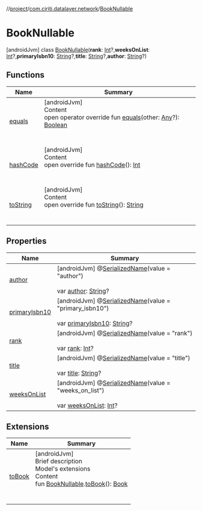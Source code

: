 //[project](../../index.md)/[com.ciriti.datalayer.network](../index.md)/[BookNullable](index.md)



# BookNullable  
 [androidJvm] class [BookNullable](index.md)(**rank**: [Int](https://kotlinlang.org/api/latest/jvm/stdlib/kotlin/-int/index.html)?,**weeksOnList**: [Int](https://kotlinlang.org/api/latest/jvm/stdlib/kotlin/-int/index.html)?,**primaryIsbn10**: [String](https://kotlinlang.org/api/latest/jvm/stdlib/kotlin/-string/index.html)?,**title**: [String](https://kotlinlang.org/api/latest/jvm/stdlib/kotlin/-string/index.html)?,**author**: [String](https://kotlinlang.org/api/latest/jvm/stdlib/kotlin/-string/index.html)?)   


## Functions  
  
|  Name|  Summary| 
|---|---|
| [equals](https://kotlinlang.org/api/latest/jvm/stdlib/kotlin/-any/equals.html)| [androidJvm]  <br>Content  <br>open operator override fun [equals](https://kotlinlang.org/api/latest/jvm/stdlib/kotlin/-any/equals.html)(other: [Any](https://kotlinlang.org/api/latest/jvm/stdlib/kotlin/-any/index.html)?): [Boolean](https://kotlinlang.org/api/latest/jvm/stdlib/kotlin/-boolean/index.html)  <br><br><br>
| [hashCode](https://kotlinlang.org/api/latest/jvm/stdlib/kotlin/-any/hash-code.html)| [androidJvm]  <br>Content  <br>open override fun [hashCode](https://kotlinlang.org/api/latest/jvm/stdlib/kotlin/-any/hash-code.html)(): [Int](https://kotlinlang.org/api/latest/jvm/stdlib/kotlin/-int/index.html)  <br><br><br>
| [toString](https://kotlinlang.org/api/latest/jvm/stdlib/kotlin/-any/to-string.html)| [androidJvm]  <br>Content  <br>open override fun [toString](https://kotlinlang.org/api/latest/jvm/stdlib/kotlin/-any/to-string.html)(): [String](https://kotlinlang.org/api/latest/jvm/stdlib/kotlin/-string/index.html)  <br><br><br>


## Properties  
  
|  Name|  Summary| 
|---|---|
| [author](index.md#com.ciriti.datalayer.network/BookNullable/author/#/PointingToDeclaration/)|  [androidJvm] @[SerializedName]()(value = "author")  <br>  <br>var [author](index.md#com.ciriti.datalayer.network/BookNullable/author/#/PointingToDeclaration/): [String](https://kotlinlang.org/api/latest/jvm/stdlib/kotlin/-string/index.html)?   <br>
| [primaryIsbn10](index.md#com.ciriti.datalayer.network/BookNullable/primaryIsbn10/#/PointingToDeclaration/)|  [androidJvm] @[SerializedName]()(value = "primary_isbn10")  <br>  <br>var [primaryIsbn10](index.md#com.ciriti.datalayer.network/BookNullable/primaryIsbn10/#/PointingToDeclaration/): [String](https://kotlinlang.org/api/latest/jvm/stdlib/kotlin/-string/index.html)?   <br>
| [rank](index.md#com.ciriti.datalayer.network/BookNullable/rank/#/PointingToDeclaration/)|  [androidJvm] @[SerializedName]()(value = "rank")  <br>  <br>var [rank](index.md#com.ciriti.datalayer.network/BookNullable/rank/#/PointingToDeclaration/): [Int](https://kotlinlang.org/api/latest/jvm/stdlib/kotlin/-int/index.html)?   <br>
| [title](index.md#com.ciriti.datalayer.network/BookNullable/title/#/PointingToDeclaration/)|  [androidJvm] @[SerializedName]()(value = "title")  <br>  <br>var [title](index.md#com.ciriti.datalayer.network/BookNullable/title/#/PointingToDeclaration/): [String](https://kotlinlang.org/api/latest/jvm/stdlib/kotlin/-string/index.html)?   <br>
| [weeksOnList](index.md#com.ciriti.datalayer.network/BookNullable/weeksOnList/#/PointingToDeclaration/)|  [androidJvm] @[SerializedName]()(value = "weeks_on_list")  <br>  <br>var [weeksOnList](index.md#com.ciriti.datalayer.network/BookNullable/weeksOnList/#/PointingToDeclaration/): [Int](https://kotlinlang.org/api/latest/jvm/stdlib/kotlin/-int/index.html)?   <br>


## Extensions  
  
|  Name|  Summary| 
|---|---|
| [toBook](../to-book.md)| [androidJvm]  <br>Brief description  <br>Model's extensions  <br>Content  <br>fun [BookNullable](index.md).[toBook](../to-book.md)(): [Book](../-book/index.md)  <br><br><br>

